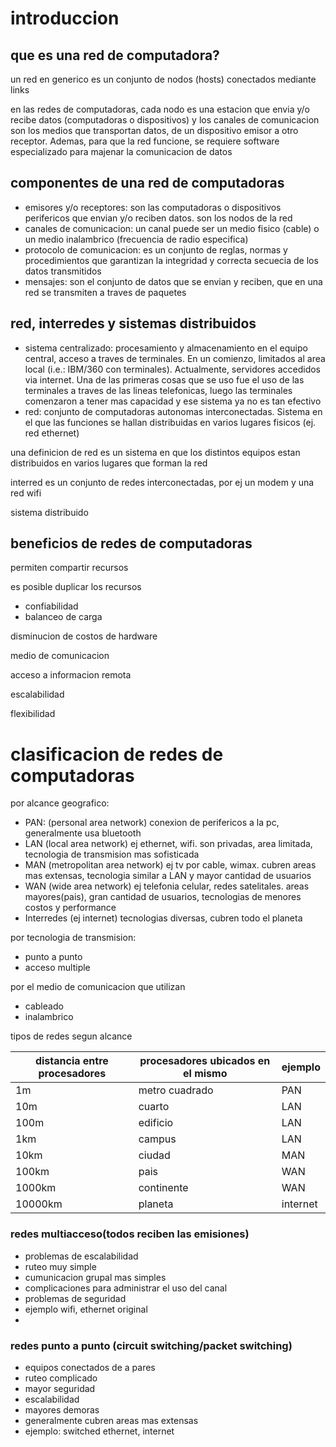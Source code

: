 # introduccion

## que es una red de computadora?

un red en generico es un conjunto de nodos (hosts) conectados mediante links

en las redes de computadoras, cada nodo es una estacion que envia y/o recibe datos (computadoras o dispositivos) y los canales de comunicacion son los medios que transportan datos, de un dispositivo emisor a otro receptor. Ademas, para que la red funcione, se requiere software especializado para majenar la comunicacion de datos

## componentes de una red de computadoras

- emisores y/o receptores: son las computadoras o dispositivos perifericos que envian y/o reciben datos. son los nodos de la red
- canales de comunicacion: un canal puede ser un medio fisico (cable) o un medio inalambrico (frecuencia de radio especifica)
- protocolo de comunicacion: es un conjunto de reglas, normas y procedimientos que garantizan la integridad y correcta secuecia de los datos transmitidos
- mensajes: son el conjunto de datos que se envian y reciben, que en una red se transmiten a traves de paquetes

## red, interredes y sistemas distribuidos

- sistema centralizado: procesamiento y almacenamiento en el equipo central, acceso a traves de terminales. En un comienzo, limitados al area local (i.e.: IBM/360 con terminales). Actualmente, servidores accedidos via internet. Una de las primeras cosas que se uso fue el uso de las terminales a traves de las lineas telefonicas, luego las terminales comenzaron a tener mas capacidad y ese sistema ya no es tan efectivo
- red: conjunto de computadoras autonomas interconectadas. Sistema en el que las funciones se hallan distribuidas en varios lugares fisicos (ej. red ethernet)

una definicion de red es un sistema en que los distintos equipos estan distribuidos en varios lugares que forman la red

interred es un conjunto de redes interconectadas, por ej un modem y una red wifi

sistema distribuido

## beneficios de redes de computadoras

permiten compartir recursos

es posible duplicar los recursos

- confiabilidad
- balanceo de carga

disminucion de costos de hardware

medio de comunicacion

acceso a informacion remota

escalabilidad

flexibilidad

# clasificacion de redes de computadoras

por alcance geografico:

- PAN: (personal area network) conexion de perifericos a la pc, generalmente usa bluetooth
- LAN (local area network) ej ethernet, wifi. son privadas, area limitada, tecnologia de transmision mas sofisticada
- MAN (metropolitan area network) ej tv por cable, wimax. cubren areas mas extensas, tecnologia similar a LAN y mayor cantidad de usuarios
- WAN (wide area network) ej telefonia celular, redes satelitales. areas mayores(pais), gran cantidad de usuarios, tecnologias de menores costos y performance
- Interredes (ej internet) tecnologias diversas, cubren todo el planeta

por tecnologia de transmision:

- punto a punto
- acceso multiple

por el medio de comunicacion que utilizan

- cableado
- inalambrico

tipos de redes segun alcance

| distancia entre procesadores | procesadores ubicados en el mismo | ejemplo |
| --- | --- | --- |
| 1m | metro cuadrado | PAN |
| 10m | cuarto | LAN |
| 100m | edificio | LAN |
| 1km | campus | LAN |
| 10km | ciudad | MAN |
| 100km | pais | WAN |
| 1000km | continente | WAN |
| 10000km | planeta | internet |

### redes multiacceso(todos reciben las emisiones)

- problemas de escalabilidad
- ruteo muy simple
- cumunicacion grupal mas simples
- complicaciones para administrar el uso del canal
- problemas de seguridad
- ejemplo wifi, ethernet original
- 

### redes punto a punto (circuit switching/packet switching)

- equipos conectados de a pares
- ruteo complicado
- mayor seguridad
- escalabilidad
- mayores demoras
- generalmente cubren areas mas extensas
- ejemplo: switched ethernet, internet